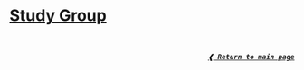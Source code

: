 # [**Study Group**](#study-group)

<br>

<div align="right">

[**_`❰ Return to main page`_**](https://github.com/dreisss/iespes)

</div>
